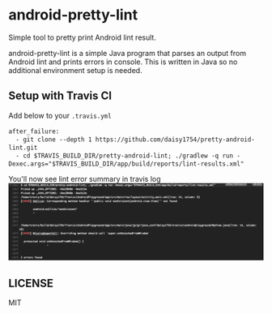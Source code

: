 # android-pretty-lint
Simple tool to pretty print Android lint result.

android-pretty-lint is a simple Java program that parses an output from Android lint and prints
errors in console. This is written in Java so no additional environment setup is needed.

## Setup with Travis CI
Add below to your `.travis.yml`

```
after_failure:
  - git clone --depth 1 https://github.com/daisy1754/pretty-android-lint.git
  - cd $TRAVIS_BUILD_DIR/pretty-android-lint; ./gradlew -q run -Dexec.args="$TRAVIS_BUILD_DIR/app/build/reports/lint-results.xml"
```

You'll now see lint error summary in travis log
![TravisOutput](screenshots/travisci_20170913.png)

## LICENSE
MIT